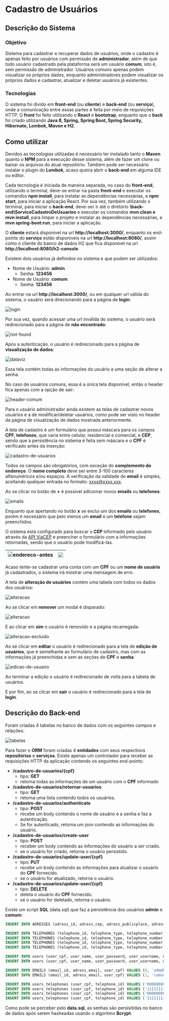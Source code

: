 # Cadastro de Usuários

## Descrição do Sistema

### Objetivo

Sistema para cadastrar e recuperar dados de usuários, onde o cadastro é apenas feito por usuários com permissão de **administrador**, além de que todo usuário cadastrado pela plataforma será um usuário **comum**, isto é, sem permissão de administrador. Usuários comuns apenas podem visualizar os próprios dados, enquanto administradores podem visualizar os próprios dados e cadastrar, atualizar e deletar usuários já existentes.

### Tecnologias

O sistema foi divido em **front-end** (ou **cliente**) e **back-end** (ou **serviço**), onde a comunicação entre essas partes é feita por meio de requisições HTTP. O **front** foi feito utilizando o **React** e **bootstrap**, enquanto que o **back** foi criado utilizando **Java 8, Spring, Spring Boot, Spring Security, Hibernate, Lombok, Maven e H2**.

## Como utilizar

Devidos as tecnologias utilizadas é necessário ter instalado tanto o **Maven** quanto o **NPM** para a execução desse sistema, além de fazer um clone ou baixar os arquivos do atual repositório. Também pode ser necessário instalar o plugin do **Lombok**, acaso queira abrir o **back-end** em alguma IDE ou editor.

Cada tecnologia é iniciada de maneira separada, no caso do **front-end**, utilizando o terminal, deve-se entrar na pasta **front-end** e executar os comandos **npm install**, para instalar as dependências necessárias, e **npm start**, para iniciar a aplicação React. Por sua vez, também utilizando o terminal, para iniciar o **back-end**, deve-ser ir até o diretório **\back-end\ServicoCadastroDeUsuarios** e executar os comandos **mvn clean e mvn install**, para limpar o projeto e instalar as dependências necessárias, e **mvn spring-boot:run**, para iniciar a aplicação.

O **cliente** estará disponível na url **http://localhost:3000/**, enquanto os end-points do **serviço** estão disponíveis na url **http://localhost:8080/**, assim como o cliente do banco de dados H2 que fica disponível na url **http://localhost:8080/h2-console**.

Existem dois usuários já definidos no sistema e que podem ser utilizados:

* Nome de Usuário: **admin**
  * Senha: **123456**
* Nome de Usuário: **comum**
  * Senha: **123456**

Ao entrar na url **http://localhost:3000/**, ou em qualquer url válida do sistema, o usuário será direcionando para a página de **login**:

![login](https://github.com/gpm22/cadastroDeUsuarios/blob/main/img/login.png?raw=true)

Por sua vez, quando acessar uma url inválida do sistema, o usuário será redirecionado para a página de **não encontrado**:

![not-found](https://github.com/gpm22/cadastroDeUsuarios/blob/main/img/not-found.png?raw=true)

Após a autenticação. o usuário é redirecionado para a página de **visualização de dados**:

![dataviz](https://github.com/gpm22/cadastroDeUsuarios/blob/main/img/dataviz.png?raw=true)

Essa tela contém todas as informações do usuário e uma seção de alterar a senha.

No caso de usuários comuns, essa é a única tela disponível, então o header fica apenas com a opção de sair:

![header-comum](https://github.com/gpm22/cadastroDeUsuarios/blob/main/img/header-comum.png?raw=true)

Para o usuário administrador ainda existem as telas de cadastrar novos usuários e a de modificar/deletar usuários, como pode ser visto no header da página de visualização de dados mostrada anteriormente.

A tela de cadastro é um formulário que possui máscara para os campos **CPF, telefones**, que varia entre celular, residencial e comercial, e **CEP**, sendo que a persistência no sistema é feita sem máscara e o  **CPF** é verificado antes da inserção:

![cadastro-de-usuarios](https://github.com/gpm22/cadastroDeUsuarios/blob/main/img/cadastro-de-usuarios.png?raw=true)

Todos os campos são obrigatórios, com exceção do **complemento do endereço**. O **nome completo** deve ser entre 3-100 caracteres alfanuméricos e/ou espaços. A verificação da validade do **email** é simples, aceitando qualquer entrada no formato: xxxx@xxxx.xxx.

 Ao se clicar no botão de **+** é possível adicionar novos **emails** ou **telefones**:

 ![emails](https://github.com/gpm22/cadastroDeUsuarios/blob/main/img/emails.png?raw=true)

Enquanto que apertando no botão **x** se exclui um dos **emails** ou **telefones**, porém é necessário que pelo menos um **email** e um **telefone** sejam preenchidos.

O sistema está configurado para buscar o **CEP** informado pelo usuário através da [API ViaCEP](https://viacep.com.br/) e preencher o formulário com a informações retornadas, sendo que o usuário pode modificá-las.

| <img src="https://github.com/gpm22/cadastroDeUsuarios/blob/main/img/endereco-antes.png?raw=true" alt="endereco-antes" style="zoom:100%;" /> | <img src="https://github.com/gpm22/cadastroDeUsuarios/blob/main/img/endereco-depois.png?raw=true" style="zoom:100%;" /> |
| ------------------------------------------------------------ | ------------------------------------------------------------ |

Acaso tente-se cadastrar uma conta com um **CPF** ou um **nome de usuário** já cadastrados, o sistema irá mostrar uma mensagem de erro.

A tela de **alteração de usuários** contém uma tabela com todos os dados dos usuários:

![alteracao](https://github.com/gpm22/cadastroDeUsuarios/blob/main/img/alteracao.png?raw=true)

Ao se clicar em **remover** um modal é disparado:

![alteracao](https://github.com/gpm22/cadastroDeUsuarios/blob/main/img/modal-alteracao.png?raw=true)

E ao clicar em **sim** o usuário é removido e a página recarregada:

![alteracao-excluido](https://github.com/gpm22/cadastroDeUsuarios/blob/main/img/alteracao-excluido.png?raw=true)

Ao se clicar em **editar** o usuário é redirecionado para a tela de **edição de usuários**, que é semelhante ao formulário de cadastro, mas com as informações já preenchidas e sem as seções de **CPF** e **senha**:

![edicao-de-usuario](https://github.com/gpm22/cadastroDeUsuarios/blob/main/img/edicao-de-usuario.png?raw=true)

Ao terminar a edição o usuário é redirecionado de volta para a tabela de usuários.

E por fim, ao se clicar em **sair** o usuário é redirecionado para a tela de **login**.

## Descrição do Back-end

Foram criadas 4 tabelas no banco de dados com os seguintes campos e relações:

![tabelas](https://github.com/gpm22/cadastroDeUsuarios/blob/main/img/tabelas.jpg?raw=true)

Para fazer o **ORM** foram criadas 4 **entidades** com seus respectivos **repositórios** e **serviços**. Existe apenas um controlador para receber as requisições HTTP da aplicação contendo os seguintes end-points:

* **/cadastro-de-usuarios/{cpf}**
  * tipo: **GET**
  * retorna todas as informações de um usuário com o **CPF** informado
* **/cadastro-de-usuarios/retornar-usuarios**
  * tipo: **GET**
  * retorna uma lista contendo todos os usuários.
* **/cadastro-de-usuarios/authenticate**
  * tipo: **POST**
  * recebe um body contendo o nome de usuário e a senha e faz a autenticação.
  * Se for autenticado, retorna um json contendo as informações do usuário.
* **/cadastro-de-usuarios/create-user**
  * tipo: **POST**
  * receber um body contendo as informações do usuário a ser criado.
  * se o usuário for criado, retorna o usuário persistido.
* **/cadastro-de-usuarios/update-user/{cpf}**
  * tipo: **PUT**
  * recebe um body contendo as informações para atualizar o usuário do **CPF** fornecido.
  * se o usuário for atualizado, retorna o usuário.
* **/cadastro-de-usuarios/update-user/{cpf}**
  * tipo: **DELETE**
  * deleta o usuário do **CPF** fornecido.
  * se o usuário for deletado, retorna o usuário.

Existe um script **SQL** (data.sql) que faz a persistência dos usuários **admin** e **comum**:

```sql
INSERT INTO ADRESSES (adress_id, adress_cep, adress_publicplace, adress_district, adress_city, adress_uf, adress_complement) VALUES (0, '00000000', 'Rua 98 lote 89 casa 712', 'Nova Galáxia Federal', 'Rio Roxo Azulado', 'OM', '');

INSERT INTO TELEPHONES (telephone_id, telephone_type, telephone_number) VALUES (0, 'residencial', '0000000000');
INSERT INTO TELEPHONES (telephone_id, telephone_type, telephone_number) VALUES (10, 'comercial'  , '1111111111');
INSERT INTO TELEPHONES (telephone_id, telephone_type, telephone_number) VALUES (20, 'celular'    , '22222222222');
INSERT INTO TELEPHONES (telephone_id, telephone_type, telephone_number) VALUES (30, 'celular'    , '33333333333');

INSERT INTO users (user_cpf, user_name, user_password, user_username, user_role, adress_id) VALUES ('00000000000', 'administrador', '$2a$10$iSU.HdehFiMoIkdDRwtIBu/wWhDWTJ5K.4D.sf9lruRBCV5Q36ApK', 'admin', 'administrator', 0);
INSERT INTO users (user_cpf, user_name, user_password, user_username, user_role, adress_id) VALUES ('11111111111', 'comum'        , '$2a$10$RiQmA5Zw2NHDipcGS8SsAOzUe5JIXlthdjB4bJh3G6jEtM/fcEzXG', 'comum', 'ordinary'     , 0);

INSERT INTO EMAILS (email_id, adress_email, user_cpf) VALUES (0, 'adm@bancodeusuarios.com'  , '00000000000');
INSERT INTO EMAILS (email_id, adress_email, user_cpf) VALUES (1, 'comum@bancodeusuarios.com', '11111111111');

INSERT INTO users_telephones (user_cpf, telephone_id) VALUES ('00000000000', 0);
INSERT INTO users_telephones (user_cpf, telephone_id) VALUES ('11111111111', 10);
INSERT INTO users_telephones (user_cpf, telephone_id) VALUES ('00000000000', 20);
INSERT INTO users_telephones (user_cpf, telephone_id) VALUES ('11111111111', 30);
```

Como pode se perceber pelo **data.sql**, as senhas são persisitidas no banco de dados após serem hasheadas usando o algoritmo **Bcrypt**.

